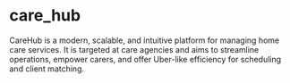 # care_hub
CareHub is a modern, scalable, and intuitive platform for managing home care services. It is targeted at care agencies and aims to streamline operations, empower carers, and offer Uber-like efficiency for scheduling and client matching.
